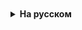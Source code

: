 <details style="padding-top: 18px">
  <summary style="cursor: pointer;"><b>На русском</b></summary>


## Интерфейс Set

Интерфейс Set расширяет интерфейс Collection и представляет набор уникальных элементов. Set не добавляет новых методов, только вносит изменения в унаследованные. В частности, метод add() добавляет элемент в коллекцию и возвращает true, если в коллекции еще нет такого элемента.

## HashSet

Класс HashSet представляет хеш-таблицу. Он наследует свой функционал от класса AbstractSet, а также реализует интерфейс Set.

Хеш-таблица представляет такую структуру данных, в которой все объекты имеют уникальный ключ или хеш-код. Данный ключ позволяет уникально идентифицировать объект в таблице.

Для создания объекта HashSet можно воспользоваться одним из следующих конструкторов:

```
HashSet(): создает пустой список

HashSet(Collection<? extends E> col): создает хеш-таблицу, в которую добавляет все элементы коллекции col

HashSet(int capacity): параметр capacity указывает начальную емкость таблицы, которая по умолчанию равна 16

HashSet(int capacity, float koef): параметр koef или коэффициент заполнения, значение которого должно быть в пределах от 0.0 до 1.0, указывает, насколько должна быть заполнена емкость объектами прежде чем произойдет ее расширение. Например, коэффициент 0.75 указывает, что при заполнении емкости на 3/4 произойдет ее расширение.
```

## TreeSet

Класс TreeSet в Java обеспечивает реализацию интерфейса Set, который использует древо для хранения. Объекты хранятся в отсортированном и возрастающем порядке.

Время доступа и поиска довольно быстрое, что делает TreeSet отличным выбором при хранении большого количества отсортированной информации, которая должна быть найдена быстро.

</details>
